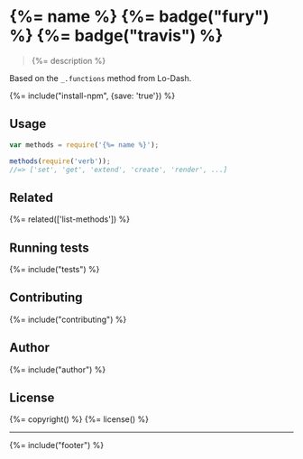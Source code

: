 # {%= name %} {%= badge("fury") %} {%= badge("travis") %}

> {%= description %}

Based on the `_.functions` method from Lo-Dash.

{%= include("install-npm", {save: 'true'}) %}

## Usage

```js
var methods = require('{%= name %}');

methods(require('verb'));
//=> ['set', 'get', 'extend', 'create', 'render', ...]
```

## Related
{%= related(['list-methods']) %}

## Running tests
{%= include("tests") %}

## Contributing
{%= include("contributing") %}

## Author
{%= include("author") %}

## License
{%= copyright() %}
{%= license() %}

***

{%= include("footer") %}
